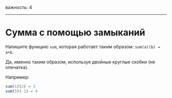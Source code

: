 важность: 4

---

# Сумма с помощью замыканий

Напишите функцию `sum`, которая работает таким образом: `sum(a)(b) = a+b`.

Да, именно таким образом, используя двойные круглые скобки (не опечатка).

Например:

```js
sum(1)(2) = 3
sum(5)(-1) = 4
```

